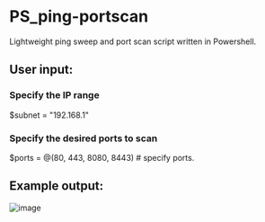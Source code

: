 # PS_ping-portscan
Lightweight ping sweep and port scan script written in Powershell.

## User input:

### Specify the IP range
$subnet = "192.168.1"

### Specify the desired ports to scan
$ports = @(80, 443, 8080, 8443) # specify ports.

## Example output:

![image](https://user-images.githubusercontent.com/56820649/227725872-73ecd87e-4831-45a5-ba4d-2780830f481a.png)
